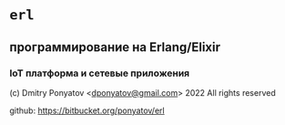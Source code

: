 #  `erl`
##  программирование на Erlang/Elixir
### IoT платформа и сетевые приложения

(c) Dmitry Ponyatov <<dponyatov@gmail.com>> 2022 All rights reserved

github: https://bitbucket.org/ponyatov/erl
